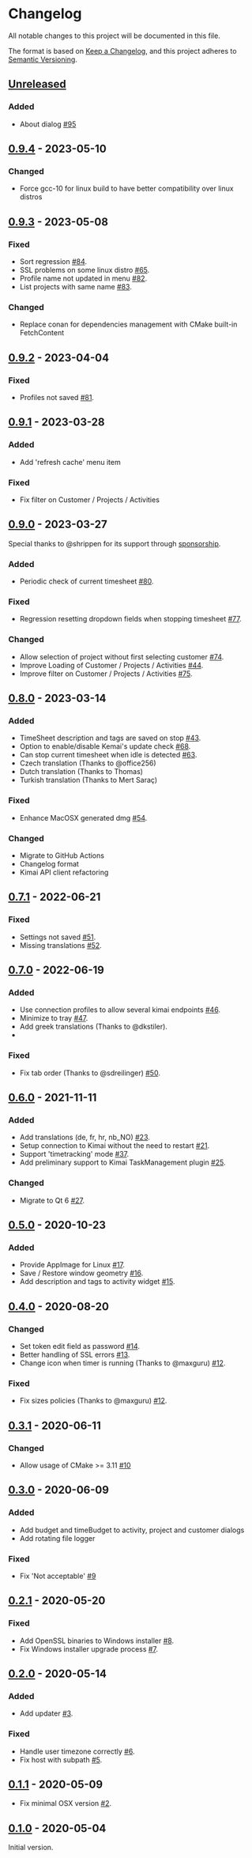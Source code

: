 # Changelog
All notable changes to this project will be documented in this file.

The format is based on [Keep a Changelog](https://keepachangelog.com/en/1.0.0/),
and this project adheres to [Semantic Versioning](https://semver.org/spec/v2.0.0.html).

## [Unreleased]

### Added
- About dialog [#95](https://github.com/AlexandrePTJ/kemai/issues/95)


## [0.9.4] - 2023-05-10

### Changed
- Force gcc-10 for linux build to have better compatibility over linux distros


## [0.9.3] - 2023-05-08

### Fixed
- Sort regression [#84](https://github.com/AlexandrePTJ/kemai/issues/84).
- SSL problems on some linux distro [#65](https://github.com/AlexandrePTJ/kemai/issues/65).
- Profile name not updated in menu [#82](https://github.com/AlexandrePTJ/kemai/issues/82).
- List projects with same name [#83](https://github.com/AlexandrePTJ/kemai/issues/83).

### Changed
- Replace conan for dependencies management with CMake built-in FetchContent


## [0.9.2] - 2023-04-04

### Fixed
- Profiles not saved [#81](https://github.com/AlexandrePTJ/kemai/issues/81).


## [0.9.1] - 2023-03-28

### Added
- Add 'refresh cache' menu item 

### Fixed
- Fix filter on Customer / Projects / Activities


## [0.9.0] - 2023-03-27

Special thanks to @shrippen for its support through [sponsorship](https://github.com/sponsors/AlexandrePTJ).

### Added
- Periodic check of current timesheet [#80](https://github.com/AlexandrePTJ/kemai/issues/80).

### Fixed
- Regression resetting dropdown fields when stopping timesheet [#77](https://github.com/AlexandrePTJ/kemai/issues/77).

### Changed
- Allow selection of project without first selecting customer [#74](https://github.com/AlexandrePTJ/kemai/issues/74).
- Improve Loading of Customer / Projects / Activities [#44](https://github.com/AlexandrePTJ/kemai/issues/44).
- Improve filter on Customer / Projects / Activities [#75](https://github.com/AlexandrePTJ/kemai/issues/75).


## [0.8.0] - 2023-03-14

### Added
- TimeSheet description and tags are saved on stop [#43](https://github.com/AlexandrePTJ/kemai/issues/43).
- Option to enable/disable Kemai's update check [#68](https://github.com/AlexandrePTJ/kemai/issues/68).
- Can stop current timesheet when idle is detected [#63](https://github.com/AlexandrePTJ/kemai/issues/63).
- Czech translation (Thanks to @office256) 
- Dutch translation (Thanks to Thomas)
- Turkish translation (Thanks to Mert Saraç)

### Fixed
- Enhance MacOSX generated dmg [#54](https://github.com/AlexandrePTJ/kemai/issues/54).

### Changed
- Migrate to GitHub Actions
- Changelog format
- Kimai API client refactoring


## [0.7.1] - 2022-06-21

### Fixed
- Settings not saved [#51](https://github.com/AlexandrePTJ/kemai/issues/51).
- Missing translations [#52](https://github.com/AlexandrePTJ/kemai/issues/52).


## [0.7.0] - 2022-06-19

### Added
- Use connection profiles to allow several kimai endpoints [#46](https://github.com/AlexandrePTJ/kemai/issues/46).
- Minimize to tray [#47](https://github.com/AlexandrePTJ/kemai/issues/47).
- Add greek translations (Thanks to @dkstiler).
- 
### Fixed
- Fix tab order (Thanks to @sdreilinger) [#50](https://github.com/AlexandrePTJ/kemai/issues/50).


## [0.6.0] - 2021-11-11

### Added
- Add translations (de, fr, hr, nb_NO) [#23](https://github.com/AlexandrePTJ/kemai/issues/23).
- Setup connection to Kimai without the need to restart [#21](https://github.com/AlexandrePTJ/kemai/issues/21).
- Support 'timetracking' mode [#37](https://github.com/AlexandrePTJ/kemai/issues/37).
- Add preliminary support to Kimai TaskManagement plugin [#25](https://github.com/AlexandrePTJ/kemai/issues/25). 

### Changed
- Migrate to Qt 6 [#27](https://github.com/AlexandrePTJ/kemai/issues/27).


## [0.5.0] - 2020-10-23

### Added
- Provide AppImage for Linux [#17](https://github.com/AlexandrePTJ/kemai/issues/17).
- Save / Restore window geometry [#16](https://github.com/AlexandrePTJ/kemai/issues/16).
- Add description and tags to activity widget [#15](https://github.com/AlexandrePTJ/kemai/issues/15).


## [0.4.0] - 2020-08-20

### Changed
- Set token edit field as password [#14](https://github.com/AlexandrePTJ/kemai/issues/14).
- Better handling of SSL errors [#13](https://github.com/AlexandrePTJ/kemai/issues/13).
- Change icon when timer is running (Thanks to @maxguru) [#12](https://github.com/AlexandrePTJ/kemai/pull/12).

### Fixed
- Fix sizes policies (Thanks to @maxguru) [#12](https://github.com/AlexandrePTJ/kemai/pull/12).


## [0.3.1] - 2020-06-11

### Changed
- Allow usage of CMake >= 3.11 [#10](https://github.com/AlexandrePTJ/kemai/issues/10)


## [0.3.0] - 2020-06-09

### Added
- Add budget and timeBudget to activity, project and customer dialogs
- Add rotating file logger

### Fixed
- Fix 'Not acceptable' [#9](https://github.com/AlexandrePTJ/kemai/issues/9)


## [0.2.1] - 2020-05-20

### Fixed
- Add OpenSSL binaries to Windows installer [#8](https://github.com/AlexandrePTJ/kemai/issues/8).
- Fix Windows installer upgrade process [#7](https://github.com/AlexandrePTJ/kemai/issues/7).


## [0.2.0] - 2020-05-14

### Added
- Add updater [#3](https://github.com/AlexandrePTJ/kemai/issues/3).

### Fixed
- Handle user timezone correctly [#6](https://github.com/AlexandrePTJ/kemai/issues/6).
- Fix host with subpath [#5](https://github.com/AlexandrePTJ/kemai/issues/5).


## [0.1.1] - 2020-05-09

- Fix minimal OSX version [#2](https://github.com/AlexandrePTJ/kemai/issues/2).


## [0.1.0] - 2020-05-04

Initial version.


[Unreleased]: https://github.com/AlexandrePTJ/kemai/compare/0.9.4...HEAD
[0.9.4]: https://github.com/AlexandrePTJ/kemai/compare/0.9.3...0.9.4
[0.9.3]: https://github.com/AlexandrePTJ/kemai/compare/0.9.2...0.9.3
[0.9.2]: https://github.com/AlexandrePTJ/kemai/compare/0.9.1...0.9.2
[0.9.1]: https://github.com/AlexandrePTJ/kemai/compare/0.9.0...0.9.1
[0.9.0]: https://github.com/AlexandrePTJ/kemai/compare/0.8.0...0.9.0
[0.8.0]: https://github.com/AlexandrePTJ/kemai/compare/0.7.1...0.8.0
[0.7.1]: https://github.com/AlexandrePTJ/kemai/compare/0.7.0...0.7.1
[0.7.0]: https://github.com/AlexandrePTJ/kemai/compare/0.6.0...0.7.0
[0.6.0]: https://github.com/AlexandrePTJ/kemai/compare/0.5.0...0.6.0
[0.5.0]: https://github.com/AlexandrePTJ/kemai/compare/0.4.0...0.5.0
[0.4.0]: https://github.com/AlexandrePTJ/kemai/compare/0.3.1...0.4.0
[0.3.1]: https://github.com/AlexandrePTJ/kemai/compare/0.3.0...0.3.1
[0.3.0]: https://github.com/AlexandrePTJ/kemai/compare/0.2.1...0.3.0
[0.2.1]: https://github.com/AlexandrePTJ/kemai/compare/0.2.0...0.2.1
[0.2.0]: https://github.com/AlexandrePTJ/kemai/compare/0.1.1...0.2.0
[0.1.1]: https://github.com/AlexandrePTJ/kemai/compare/0.1.0...0.1.1
[0.1.0]: https://github.com/AlexandrePTJ/kemai/releases/tag/0.1.0
